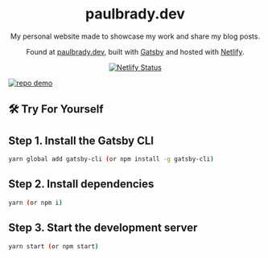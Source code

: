 <h1 align="center">
  paulbrady.dev
</h1>
<p align="center">
  My personal website made to showcase my work and share my blog posts. 
</p>
<p align="center">
  Found at <a href="https://paulbrady.dev" target="_blank">paulbrady.dev</a>, built with <a href="https://www.gatsbyjs.org/" target="_blank">Gatsby</a> and hosted with <a href="https://www.netlify.com/" target="_blank">Netlify</a>.
</p>
<p align="center">
  <a href="https://app.netlify.com/sites/paulbrady/deploys" target="_blank">
    <img src="https://api.netlify.com/api/v1/badges/e9a59c26-9f13-4c19-b62c-9b6982990106/deploy-status" alt="Netlify Status" />
  </a>
</p>
<a href="https://paulbrady.dev" target="_blank">
  <img src="https://raw.githubusercontent.com/bradypp/personal-website/master/src/images/demo.png" alt="repo demo">
</a>

## 🛠 Try For Yourself

## Step 1. Install the Gatsby CLI

```sh
yarn global add gatsby-cli (or npm install -g gatsby-cli)
```

## Step 2. Install dependencies

```sh
yarn (or npm i)
```

## Step 3. Start the development server

```sh
yarn start (or npm start)
```
